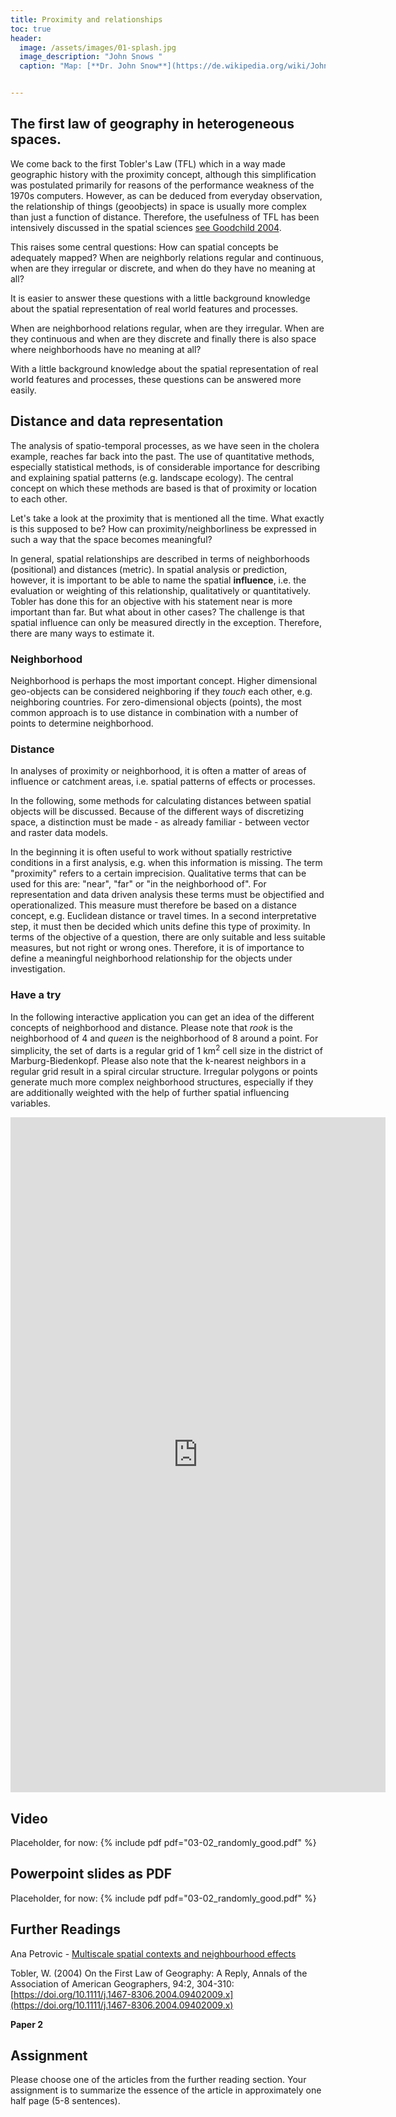 ```yaml
--- 
title: Proximity and relationships 
toc: true
header:
  image: /assets/images/01-splash.jpg
  image_description: "John Snows "
  caption: "Map: [**Dr. John Snow**](https://de.wikipedia.org/wiki/John_Snow_(Mediziner)) [Wellcome Library via wikimedia](https://w.wiki/QtV)"


---
```


## The first law of geography in heterogeneous spaces.
We come back to the first Tobler's Law (TFL) which in a way made geographic history with the proximity concept, although this simplification was postulated primarily for reasons of the performance weakness of the 1970s computers. However, as can be deduced from everyday observation, the relationship of things (geoobjects) in space is usually more complex than just a function of distance. Therefore, the usefulness of TFL has been intensively discussed in the spatial sciences [see Goodchild 2004](https://onlinelibrary.wiley.com/doi/abs/10.1111/j.1467-8306.2004.09402008.x).

This raises some central questions: How can spatial concepts be adequately mapped? When are neighborly relations regular and continuous, when are they irregular or discrete, and when do they have no meaning at all?

It is easier to answer these questions with a little background knowledge about the spatial representation of real world features and processes.

When are neighborhood relations regular, when are they irregular. When are they continuous and when are they discrete and finally there is also space where neighborhoods have no meaning at all? 

With a little background knowledge about the spatial representation of real world features and processes, these questions can be answered more easily.


## Distance and data representation

The analysis of spatio-temporal processes, as we have seen in the cholera example, reaches far back into the past. The use of quantitative methods, especially statistical methods, is of considerable importance for describing and explaining spatial patterns (e.g. landscape ecology). The central concept on which these methods are based is that of proximity or location to each other.


Let's take a look at the proximity that is mentioned all the time. What exactly is this supposed to be? How can proximity/neighborliness be expressed in such a way that the space becomes meaningful?

In general, spatial relationships are described in terms of neighborhoods (positional) and distances (metric). In spatial analysis or prediction, however, it is important to be able to name the spatial **influence**, i.e. the evaluation or weighting of this relationship, qualitatively or quantitatively. Tobler has done this for an objective with his statement near is more important than far.
But what about in other cases? The challenge is that spatial influence can only be measured directly in the exception. Therefore, there are many ways to estimate it. 

### Neighborhood

Neighborhood is perhaps the most important concept. Higher dimensional geo-objects can be considered neighboring if they *touch* each other, e.g. neighboring countries. For zero-dimensional objects (points), the most common approach is to use distance in combination with a number of points to determine neighborhood.


### Distance

In analyses of proximity or neighborhood, it is often a matter of areas of influence or catchment areas, i.e. spatial patterns of effects or processes.

In the following, some methods for calculating distances between spatial objects will be discussed. Because of the different ways of discretizing space, a distinction must be made - as already familiar - between vector and raster data models.

In the beginning it is often useful to work without spatially restrictive conditions in a first analysis, e.g. when this information is missing. The term "proximity"  refers to a certain imprecision. Qualitative terms that can be used for this are: "near", "far" or "in the neighborhood of". For representation and data driven analysis these terms must be objectified and operationalized. This measure must therefore be based on a distance concept, e.g. Euclidean distance or travel times. In a second interpretative step, it must then be decided which units define this type of proximity. In terms of the objective of a question, there are only suitable and less suitable measures, but not right or wrong ones. Therefore, it is of importance to define a meaningful neighborhood relationship for the objects under investigation.

### Have a try
In the following interactive application you can get an idea of the different concepts of neighborhood and distance. 
Please note that *rook* is the neighborhood of 4 and *queen* is the neighborhood of 8 around a point. For simplicity, the set of darts is a regular grid of 1 km<sup>2</sup> cell size in the district of Marburg-Biedenkopf. 
Please also note that the k-nearest neighbors in a regular grid result in a spiral circular structure.
Irregular polygons or points generate much more complex neighborhood structures, especially if they are additionally weighted with the help of further spatial influencing variables.


<iframe width="600" height="1080" src="https://gisma.shinyapps.io/proximity/" frameborder="0"> </iframe>

## Video 
Placeholder, for now:
{% include pdf pdf="03-02_randomly_good.pdf" %}

## Powerpoint slides as PDF 
Placeholder, for now:
{% include pdf pdf="03-02_randomly_good.pdf" %}


## Further Readings
Ana Petrovic - [Multiscale spatial contexts and neighbourhood effects](https://journals.open.tudelft.nl/abe/article/view/5194/4710)

Tobler, W. (2004) On the First Law of Geography: A Reply, Annals of the Association of American Geographers, 94:2, 304-310: [https://doi.org/10.1111/j.1467-8306.2004.09402009.x](https://doi.org/10.1111/j.1467-8306.2004.09402009.x)

**Paper 2**

## Assignment
Please choose one of the articles from the further reading section. Your assignment is to summarize the essence of the article in approximately one half page (5-8 sentences).